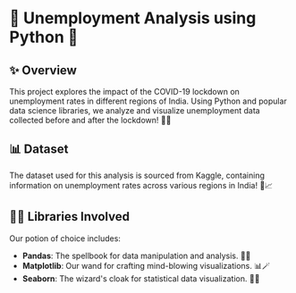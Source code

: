 # 🚀 Unemployment Analysis using Python 🎉

## ✨ Overview
This project explores the impact of the COVID-19 lockdown on unemployment rates in different regions of India. Using Python and popular data science libraries, we analyze and visualize unemployment data collected before and after the lockdown! 🎢🤯

## 📊 Dataset
The dataset used for this analysis is sourced from Kaggle, containing information on unemployment rates across various regions in India! 🎢📈


## 🧙‍♂️ Libraries Involved
Our potion of choice includes:
- **Pandas**: The spellbook for data manipulation and analysis. 🐼✨
- **Matplotlib**: Our wand for crafting mind-blowing visualizations. 📊🪄
- **Seaborn**: The wizard's cloak for statistical data visualization. 🌈🎩